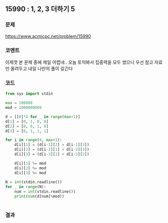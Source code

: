 ## 15990 : 1, 2, 3 더하기 5
### 문제
https://www.acmicpc.net/problem/15990
### 코멘트
이제껏 본 문제 중에 제일 어렵네..
오늘 토익봐서 집중력을 모두 썼으니 우선 참고 자료만 올려두고 내일 나만의 풀이 갈긴다
### 코드
```python
from sys import stdin

max = 100000
mod = 1000000009

d = [[0]*4 for _ in range(max+1)]
d[1] = [0, 1, 0, 0]
d[2] = [0, 0, 1, 0]
d[3] = [0, 1, 1, 1]

for i in range(4, max+1):
    d[i][1] = (d[i-1][2] + d[i-1][3])
    d[i][2] = (d[i-2][1] + d[i-2][3])
    d[i][3] = (d[i-3][1] + d[i-3][2])

    d[i][1] %= mod
    d[i][2] %= mod
    d[i][3] %= mod
    
N = int(stdin.readline())
for _ in range(N):
    num = int(stdin.readline())
    print(sum(d[num]%mod))
    
```
### 결과


